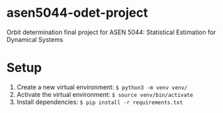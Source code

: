 # asen5044-odet-project
Orbit determination final project for ASEN 5044: Statistical Estimation for Dynamical Systems

# Setup
1. Create a new virtual environment: `$ python3 -m venv venv/`
2. Activate the virtual environment: `$ source venv/bin/activate`
3. Install dependencies: `$ pip install -r requirements.txt`
